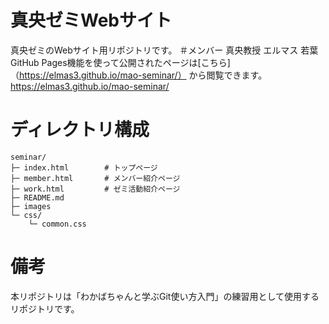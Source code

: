 # 真央ゼミWebサイト
真央ゼミのWebサイト用リポジトリです。
＃メンバー
真央教授
エルマス
若葉
GitHub Pages機能を使って公開されたページは[こちら]（https://elmas3.github.io/mao-seminar/）
から閲覧できます。
https://elmas3.github.io/mao-seminar/

# ディレクトリ構成
```
seminar/
├─ index.html        # トップページ
├─ member.html       # メンバー紹介ページ
├─ work.html         # ゼミ活動紹介ページ
├─ README.md
├─ images
└─ css/
    └─ common.css
```

# 備考
本リポジトリは「わかばちゃんと学ぶGit使い方入門」の練習用として使用するリポジトリです。
